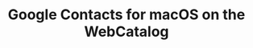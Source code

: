 ---
name: Google Contacts
category: Productivity
title: Google Contacts for macOS on the WebCatalog
key: google-contacts
fullUrl: 'https://contacts.google.com'
hostname: contacts.google.com

---